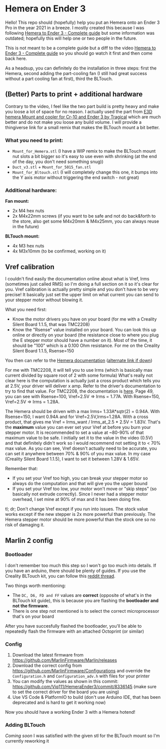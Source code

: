 # Hemera on Ender 3

Hello! This repo should (hopefully) help you put an Hemera onto an Ender 3 Pro in the year 2021 in a breeze.
I mostly created this because I was following [Hemera to Ender 3 - Complete guide](https://www.youtube.com/watch?v=oY1F7fUBHrc) but some information was outdated; hopefully this will help one or two people in the future.

This is not meant to be a complete guide but a diff to the video [Hemera to Ender 3 - Complete guide](https://www.youtube.com/watch?v=oY1F7fUBHrc) so you should go watch it first and then come back here.

As a headsup, you can definitely do the installation in three steps: first the Hemera, second adding the part-cooling fan (I still had great success without a part cooling fan at first), third the BLTouch.

## (Better) Parts to print + additional hardware

Contrary to the video, I feel like the two part build is pretty heavy and make you loose a lot of space for no reason.
I actually used the part from [E3D hemera Mount and cooler for Cr-10 and Ender 3 by Tragical](https://www.thingiverse.com/thing:4061250) which are much better and do not make you loose any build volume.
I will provide a thingiverse link for a small remix that makes the BLTouch mount a bit better.

### What you need to print:
- `Mount_for_Hemera.stl` (I have a WIP remix to make the BLTouch mount nut slots a bit bigger so it's easy to use even with shrinking (at the end of the day, you don't need something snug))
- `Duct_v3.stl` + `Mount_for_5015_fan.stl`
- `Mount_for_Bltouch.stl` (I will completely change this one, it bumps into the Y axis motor without triggering the end switch - not great)

### Additional hardware:

**Fan mount:**
- 2x M4 hex nuts
- 2x M4x22mm screws (if you want to be safe and not do back&forth to the store, also get some M4x20mm & M4x25mm, you can always reuse in the future)

**BLTouch mount:**
- 4x M3 hex nuts
- 4x M3x10mm (to be confirmed, working on it)

## Vref calibration

I couldn't find easily the documentation online about what is Vref, Irms (sometimes just called RMS) so I'm doing a full section on it so it's clear for you.
Vref calibration is actually pretty simple and you don't have to be very precise! It basically just set the upper limit on what current you can send to your stepper motor without blowing it.

What you need first:
- Know the motor drivers you have on your board (for me with a Creality Silent Board 1.1.5, that was TMC2208)
- Know the "Rsense" value installed on your board. You can look this up online or directly on your board (the resistance close to where you plug the E stepper motor should have a number on it). Most of the time, it should be "100" which is a 0.100 Ohm resistance. For me on the Creality Silent Board 1.1.5, Rsense=150

You then can refer to the [Hemera documentation](https://e3d-online.zendesk.com/hc/en-us/articles/360016249057-Hemera-Current-Adjustment-PDF-) ([alternate link if down](https://github.com/Viq111/HemeraEnder3/files/7080832/Hemera.Current.Adjustments.pdf))

For me with TMC2208, it will tell you to use Irms (which is basically max current divided by square root of 2 with some formula)
What's really not clear here is the computation is actually just a cross product which tells you at 2.5V, your driver will deliver x amp.
Refer to the driver's documentation to try to find that value. For TMC2208, the documentation is [here](https://github.com/Viq111/HemeraEnder3/files/7080838/TMC220x_TMC2224_datasheet_Rev1.09.pdf). Page 49, you can see with Rsense=100, Vref=2.5V => Irms = 1.77A. With Rsense=150, Vref=2.5V => Irms = 1.28A.

The Hemera should be driven with a max Irms= 1.33A*sqtr(2) = 0.94A.
With Rsense=150, I want 0.94A and for Vref=2.5V,Irms=1.28A. With a cross product, that gives me Vref = Irms_want / Irms_at_2.5 * 2.5V = 1.83V.
That's the **maximum** value you can ever set your Vref at before you burn your stepper motor.
It is recommended to set a value at ~80-90% of that maximum value to be safe. I initially set it to the value in the video (0.5V) and that definitely didn't work so I would recommend not setting it to < 70% max value.
As you can see, Vref doesn't actually need to be accurate, you can set it anywhere between 70% & 90% of you max value. In my case (Creality Silent Board 1.1.5), I want to set it between 1.28V & 1.65V.

Remember that:
- If you set your Vref too high, you can break your stepper motor so always do the computation and that will give you the upper bound
- If you set your Vref too low, your motor won't move or "skip steps" (so basically not extrude correctly). Since I never had a stepper motor overhead, I set mine at 90% of max and it has been doing fine.

tl; dr; Don't change Vref except if you run into issues. The stock value works except if the new stepper is 2x more powerful than previously. The Hemera stepper motor should be more powerful than the stock one so no risk of damaging it.


## Marlin 2 config

### Bootloader

I don't remember too much this step so I won't go too much into details. If you have an arduino, there should be plenty of guides. If you use the Creality BLTouch kit, you can follow this [reddit thread](https://www.reddit.com/r/ender3/comments/cfmbdy/howto_installing_a_bootloader_to_an_ender_3_pro/).

Two things worth mentioning:
- The `DC, D6, FD and FF` values are **correct** (opposite of what's in the BLTouch kit guide), this is because you are flashing the **bootloader and not the firmware**.
- There is one step not mentioned is to select the correct microprocessor that's on your board

After you have succesfully flashed the bootloader, you'll be able to repeatedly flash the firmware with an attached Octoprint (or similar) 

### Config

1. Download the latest firmware from https://github.com/MarlinFirmware/Marlin/releases
1. Download the correct config from https://github.com/MarlinFirmware/Configurations and override the `Configuration.h` and `Configuration_adv.h` with files for your printer
1. You can modify the values as shown in this commit: https://github.com/Viq111/HemeraEnder3/commit/8336145 (make sure to set the correct driver for the board you are using)
1. Use VS Code & PlatformIO to build (don't use Arduino IDE, that has been deprecated and is hard to get it working now)

Now you should have a working Ender 3 with a Hemera hotend!

### Adding BLTouch

*Coming soon* I was satisfied with the given stl for the BLTouch mount so I'm currently reworking it
